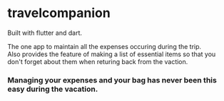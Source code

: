 # travelcompanion
Built with flutter and dart. <br />

The one app to maintain all the expenses occuring during the trip. <br />
Also provides the feature of making a list of essential items so that you don't forget about them when returing back from the vaction. <br />

### Managing your expenses and your bag has never been this easy during the vacation.

